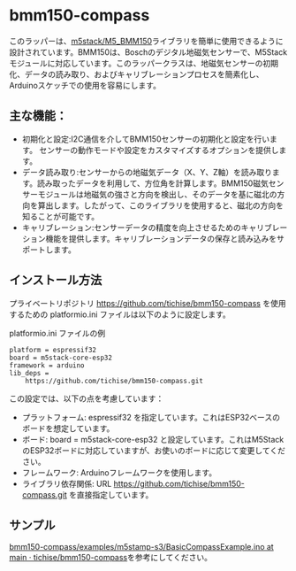 # bmm150-compass
このラッパーは、[m5stack/M5\_BMM150](https://github.com/m5stack/M5_BMM150)ライブラリを簡単に使用できるように設計されています。BMM150は、Boschのデジタル地磁気センサーで、M5Stackモジュールに対応しています。このラッパークラスは、地磁気センサーの初期化、データの読み取り、およびキャリブレーションプロセスを簡素化し、Arduinoスケッチでの使用を容易にします。

## 主な機能：
- 初期化と設定:I2C通信を介してBMM150センサーの初期化と設定を行います。
センサーの動作モードや設定をカスタマイズするオプションを提供します。
- データ読み取り:センサーからの地磁気データ（X、Y、Z軸）を読み取ります。読み取ったデータを利用して、方位角を計算します。BMM150磁気センサーモジュールは地磁気の強さと方向を検出し、そのデータを基に磁北の方向を算出します。したがって、このライブラリを使用すると、磁北の方向を知ることが可能です。
- キャリブレーション:センサーデータの精度を向上させるためのキャリブレーション機能を提供します。キャリブレーションデータの保存と読み込みをサポートします。

## インストール方法

プライベートリポジトリ https://github.com/tichise/bmm150-compass を使用するための platformio.ini ファイルは以下のように設定します。

platformio.ini ファイルの例
```
platform = espressif32
board = m5stack-core-esp32
framework = arduino
lib_deps =
    https://github.com/tichise/bmm150-compass.git
```

この設定では、以下の点を考慮しています：

- プラットフォーム: espressif32 を指定しています。これはESP32ベースのボードを想定しています。
- ボード: board = m5stack-core-esp32 と設定しています。これはM5StackのESP32ボードに対応していますが、お使いのボードに応じて変更してください。
- フレームワーク: Arduinoフレームワークを使用します。
- ライブラリ依存関係: URL https://github.com/tichise/bmm150-compass.git を直接指定しています。

## サンプル
[bmm150-compass/examples/m5stamp-s3/BasicCompassExample.ino at main · tichise/bmm150-compass](https://github.com/tichise/bmm150-compass/blob/main/examples/m5stamp-s3/BasicCompassExample.ino)を参考にしてください。
